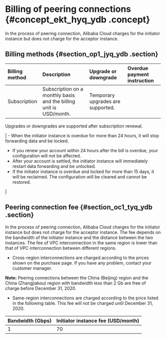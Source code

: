 # Billing of peering connections {#concept_ekt_hyq_ydb .concept}

In the process of peering connection, Alibaba Cloud charges for the initiator instance but does not charge for the acceptor instance.

## Billing methods {#section_op1_jyq_ydb .section}

|Billing method|Description|Upgrade or downgrade|Overdue payment instruction|
|:-------------|:----------|:-------------------|:--------------------------|
|Subscription|Subscription on a monthly basis and the billing unit is USD/month.| Temporary upgrades are supported.

 Upgrades or downgrades are supported after subscription renewal.

 | -   When the initiator instance is overdue for more than 24 hours, it will stop forwarding data and be locked.
-   If you renew your account within 24 hours after the bill is overdue, your configuration will not be affected.
-   After your account is settled, the initiator instance will immediately restart data forwarding and be unlocked.
-   If the initiator instance is overdue and locked for more than 15 days, it will be reclaimed. The configuration will be cleared and cannot be restored.

 |

## Peering connection fee {#section_oc1_tyq_ydb .section}

In the process of peering connection, Alibaba Cloud charges for the initiator instance but does not charge for the acceptor instance. The fee depends on the bandwidth of the initiator instance and the distance between the two instances. The fee of VPC interconnection in the same region is lower than that of VPC interconnection between different regions.

-   Cross-region interconnections are charged according to the prices shown on the purchase page. If you have any problem, contact your customer manager.

**Note:** Peering connections between the China \(Beijing\) region and the China \(Zhangjiakou\) region with bandwidth less than 2 Gb are free of charge before December 31, 2020.

-   Same-region interconnections are charged according to the price listed in the following table. This fee will not be charged until December 31, 2020.

|Bandwidth \(Gbps\)|Initiator instance fee \(USD/month\)|
|:-----------------|:-----------------------------------|
|1|70|


